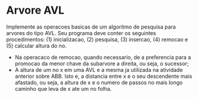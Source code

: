 # Arvore AVL
Implemente as operacoes basicas de um algoritmo de pesquisa para arvores do tipo AVL. Seu programa deve conter os seguintes procedimentos: (1) inicializacao, (2) pesquisa, (3) insercao, (4) remocao e (5) calcular altura do no.

- Na operacaco de remocao, quando necessario, de a preferencia para a promocao da menor chave da subarvore a direita, ou seja, o sucessor;
- A altura de um no x em uma AVL e a mesma ja utilizada na atividade anterior sobre ABB. Isto e, a distancia entre x e o seu descendente mais afastado, ou seja, a altura de x e o numero de passos no mais longo caminho que leva de x ate um no folha. 
